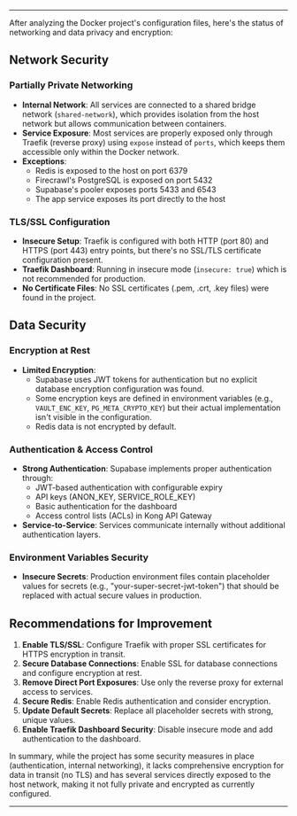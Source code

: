 ___

After analyzing the Docker project's configuration files, here's the status of networking and data privacy and encryption:

## Network Security

### Partially Private Networking
- **Internal Network**: All services are connected to a shared bridge network (`shared-network`), which provides isolation from the host network but allows communication between containers.
- **Service Exposure**: Most services are properly exposed only through Traefik (reverse proxy) using `expose` instead of `ports`, which keeps them accessible only within the Docker network.
- **Exceptions**: 
  - Redis is exposed to the host on port 6379
  - Firecrawl's PostgreSQL is exposed on port 5432
  - Supabase's pooler exposes ports 5433 and 6543
  - The app service exposes its port directly to the host

### TLS/SSL Configuration
- **Insecure Setup**: Traefik is configured with both HTTP (port 80) and HTTPS (port 443) entry points, but there's no SSL/TLS certificate configuration present.
- **Traefik Dashboard**: Running in insecure mode (`insecure: true`) which is not recommended for production.
- **No Certificate Files**: No SSL certificates (.pem, .crt, .key files) were found in the project.

## Data Security

### Encryption at Rest
- **Limited Encryption**: 
  - Supabase uses JWT tokens for authentication but no explicit database encryption configuration was found.
  - Some encryption keys are defined in environment variables (e.g., `VAULT_ENC_KEY`, `PG_META_CRYPTO_KEY`) but their actual implementation isn't visible in the configuration.
  - Redis data is not encrypted by default.

### Authentication & Access Control
- **Strong Authentication**: Supabase implements proper authentication through:
  - JWT-based authentication with configurable expiry
  - API keys (ANON_KEY, SERVICE_ROLE_KEY)
  - Basic authentication for the dashboard
  - Access control lists (ACLs) in Kong API Gateway
- **Service-to-Service**: Services communicate internally without additional authentication layers.

### Environment Variables Security
- **Insecure Secrets**: Production environment files contain placeholder values for secrets (e.g., "your-super-secret-jwt-token") that should be replaced with actual secure values in production.

## Recommendations for Improvement

1. **Enable TLS/SSL**: Configure Traefik with proper SSL certificates for HTTPS encryption in transit.
2. **Secure Database Connections**: Enable SSL for database connections and configure encryption at rest.
3. **Remove Direct Port Exposures**: Use only the reverse proxy for external access to services.
4. **Secure Redis**: Enable Redis authentication and consider encryption.
5. **Update Default Secrets**: Replace all placeholder secrets with strong, unique values.
6. **Enable Traefik Dashboard Security**: Disable insecure mode and add authentication to the dashboard.

In summary, while the project has some security measures in place (authentication, internal networking), it lacks comprehensive encryption for data in transit (no TLS) and has several services directly exposed to the host network, making it not fully private and encrypted as currently configured.


___